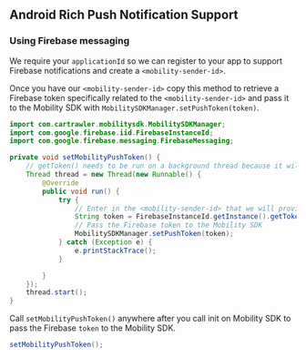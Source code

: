 ## Android Rich Push Notification Support

### Using Firebase messaging

We require your `applicationId` so we can register to your app to support Firebase notifications and create a `<mobility-sender-id>`.

Once you have our `<mobility-sender-id>` copy this method to retrieve a Firebase token specifically related to the `<mobility-sender-id>` and pass it to the Mobility SDK with `MobilitySDKManager.setPushToken(token)`.

```java
import com.cartrawler.mobilitysdk.MobilitySDKManager;
import com.google.firebase.iid.FirebaseInstanceId;
import com.google.firebase.messaging.FirebaseMessaging;

private void setMobilityPushToken() {
    // getToken() needs to be run on a background thread because it will break if ran on the main thread
    Thread thread = new Thread(new Runnable() {
        @Override
        public void run() {
            try {
                // Enter in the <mobility-sender-id> that we will provide
                String token = FirebaseInstanceId.getInstance().getToken("<mobility-sender-id>", FirebaseMessaging.INSTANCE_ID_SCOPE);
                // Pass the Firebase token to the Mobility SDK
                MobilitySDKManager.setPushToken(token);
            } catch (Exception e) {
                e.printStackTrace();
            }

        }
    });
    thread.start();
}
```

Call `setMobilityPushToken()` anywhere after you call init on Mobility SDK to pass the Firebase `token` to the Mobility SDK.

```java
setMobilityPushToken();
```
